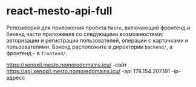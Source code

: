 # react-mesto-api-full
Репозиторий для приложения проекта `Mesto`, включающий фронтенд и бэкенд части приложения со следующими возможностями: авторизации и регистрации пользователей, операции с карточками и пользователями. Бэкенд расположите в директории `backend/`, а фронтенд - в `frontend/`. 

https://xenoxil.mesto.nomoredomains.icu/  -сайт
https://api.xenoxil.mesto.nomoredomains.icu/  -api
178.154.207.191 -ip-адресс
